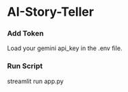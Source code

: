 # AI-Story-Teller

### Add Token
Load your gemini api_key in the .env file.

### Run Script
streamlit run app.py
